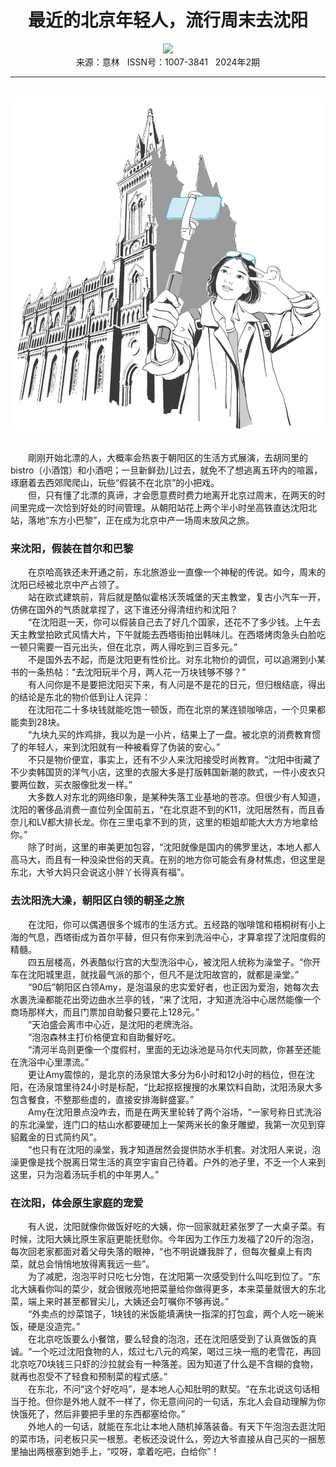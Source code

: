 # <center>最近的北京年轻人，流行周末去沈阳</center>

<div align=center><img src="https://raw.githubusercontent.com/leaguecn/magazines/main/img_authors/%d7%f7%d5%df%a3%baLily.jpg"></div>

<center>来源：意林   ISSN号：1007-3841   2024年2期</center>

* * *

<br>![](https://raw.githubusercontent.com/leaguecn/magazines/main/img/yili20240219-1-l.jpg)

  
<br>　　剛刚开始北漂的人，大概率会热衷于朝阳区的生活方式展演，去胡同里的bistro（小酒馆）和小酒吧；一旦新鲜劲儿过去，就免不了想逃离五环内的喧嚣，琢磨着去西郊爬爬山，玩些“假装不在北京”的小把戏。  
　　但，只有懂了北漂的真谛，才会愿意费时费力地离开北京过周末，在两天的时间里完成一次恰到好处的时间管理。从朝阳站花上两个半小时坐高铁直达沈阳北站，落地“东方小巴黎”，正在成为北京中产一场周末放风之旅。

### 来沈阳，假装在首尔和巴黎

  
　　在京哈高铁还未开通之前，东北旅游业一直像一个神秘的传说。如今，周末的沈阳已经被北京中产占领了。  
　　站在欧式建筑前，背后就是酷似霍格沃茨城堡的天主教堂，复古小汽车一开，仿佛在国外的气质就拿捏了，这下谁还分得清纽约和沈阳？  
　　“在沈阳逛一天，你可以假装自己去了好几个国家，还花不了多少钱。上午去天主教堂拍欧式风情大片，下午就能去西塔街拍出韩味儿。在西塔烤肉急头白脸吃一顿只需要一百元出头，但在北京，两人得吃到三百多元。”  
　　不是国外去不起，而是沈阳更有性价比。对东北物价的调侃，可以追溯到小某书的一条热帖：“去沈阳玩半个月，两人花一万块钱够不够？”  
　　有人问你是不是要把沈阳买下来，有人问是不是花的日元，但归根结底，得出的结论是东北的物价低到让人诧异：  
　　在沈阳花二十多块钱就能吃饱一顿饭，而在北京的某连锁咖啡店，一个贝果都能卖到28块。  
　　“九块九买的炸鸡排，我以为是一小片，结果上了一盘。被北京的消费教育惯了的年轻人，来到沈阳就有一种被看穿了伪装的安心。”  
　　不只是物价便宜，事实上，还有不少人来沈阳接受时尚教育。“沈阳中街藏了不少卖韩国货的洋气小店，这里的衣服大多是打版韩国新潮的款式，一件小皮衣只要两位数，买衣服像批发一样。”  
　　大多数人对东北的网络印象，是某种失落工业基地的苍凉。但很少有人知道，沈阳的奢侈品消费一直位列全国前五，“在北京逛不到的K11，沈阳居然有，而且香奈儿和LV都大排长龙。你在三里屯拿不到的货，这里的柜姐却能大大方方地拿给你。”  
　　除了时尚，这里的审美更加包容，“沈阳就像是国内的佛罗里达，本地人都人高马大，而且有一种没染世俗的天真。在别的地方你可能会有身材焦虑，但这里是东北，大爷大妈只会说这小胖丫长得真有福”。

### 去沈阳洗大澡，朝阳区白领的朝圣之旅

  
　　在沈阳，你可以偶遇很多个城市的生活方式。五经路的咖啡馆和梧桐树有小上海的气息，西塔街成为首尔平替，但只有你来到洗浴中心，才算拿捏了沈阳度假的精髓。  
　　四五层楼高，外表酷似行宫的大型洗浴中心，被沈阳人统称为澡堂子。“你开车在沈阳城里逛，就找最气派的那个，但凡不是沈阳故宫的，就都是澡堂。”  
　　“90后”朝阳区白领Amy，是泡温泉的忠实爱好者，也正因为爱泡，她每次去水裹洗澡都能花出旁边曲水兰亭的钱，“来了沈阳，才知道洗浴中心居然能像一个商场那样大，而且门票加自助餐只要花上128元。”  
　　“天泊盛会离市中心近，是沈阳的老牌洗浴。  
　　“泡泡森林主打价格便宜和自助餐好吃。  
　　“清河半岛则更像一个度假村，里面的无边泳池是马尔代夫同款，你甚至还能在洗浴中心里漂流。”  
　　更让Amy震惊的，是北京的汤泉馆大多分为6小时和12小时的档位，但在沈阳，在汤泉馆里待24小时是标配，“比起抠抠搜搜的水果饮料自助，沈阳汤泉大多包含餐食，不整那些虚的，直接安排海鲜盛宴。”  
　　Amy在沈阳景点没咋去，而是在两天里轮转了两个浴场，“一家号称日式洗浴的东北澡堂，连门口的枯山水都要硬加上一架两米长的象牙雕塑，我第一次见到穿貂戴金的日式简约风”。  
　　“也只有在沈阳的澡堂，我才知道居然会提供防水手机套。对沈阳人来说，泡澡更像是找个脱离日常生活的真空宇宙自己待着。户外的池子里，不乏一个人来到这里，只为泡着汤玩手机的中年男人。”

### 在沈阳，体会原生家庭的宠爱

  
　　有人说，沈阳就像你做饭好吃的大姨，你一回家就赶紧张罗了一大桌子菜。有时候，沈阳大姨比原生家庭更能抚慰你。今年因为工作压力发福了20斤的泡泡，每次回老家都面对着父母失落的眼神，“也不明说嫌我胖了，但每次餐桌上有肉菜，就总会悄悄地放得离我远一些”。  
　　为了减肥，泡泡平时只吃七分饱，在沈阳第一次感受到什么叫吃到位了。“东北大姨看你叫的菜少，就会很敞亮地把菜量给你做得更多，本来菜量就很大的东北菜，端上来时甚至都冒尖儿，大姨还会叮嘱你不够再说。”  
　　“外卖点的炒菜馆子，1块钱的米饭能填满快一指深的打包盒，两个人吃一碗米饭，硬是没造完。”  
　　在北京吃饭要么小餐馆，要么轻食的泡泡，还在沈阳感受到了认真做饭的真诚。“一个吃过沈阳食物的人，炫过七八元的鸡架，喝过三块一瓶的老雪花，再回北京吃70块钱三只虾的沙拉就会有一种落差。因为知道了什么是不含糊的食物，就再也忍受不了轻食和预制菜的程式感。”  
　　在东北，不问“这个好吃吗”，是本地人心知肚明的默契。“在东北说这句话相当于抢。但你是外地人就不一样了，你无意间问的一句话，东北人会自动理解为你快饿死了，然后非要把手里的东西都塞给你。”  
　　外地人的一句话，就能在东北让本地人随机掉落装备。有天下午泡泡去逛沈阳的菜市场，问老板只买一根葱。老板还没说什么，旁边大爷直接从自己买的一捆葱里抽出两根塞到她手上，“哎呀，拿着吃吧，白给你”！
